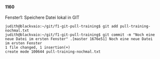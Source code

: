 #### 1160

Fenster1: Speichere Datei lokal in GIT

```
judith@blackvaio:~/git/f1-git-pull-training$ git add pull-training-nochmal.txt
judith@blackvaio:~/git/f1-git-pull-training$ git commit -m "Noch eine neue Datei im ersten Fenster" .[master 1676e51] Noch eine neue Datei im ersten Fenster
1 file changed, 1 insertion(+)
create mode 100644 pull-training-nochmal.txt
```

